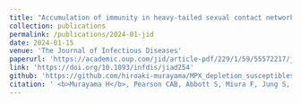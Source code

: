 ```yaml
---
title: "Accumulation of immunity in heavy-tailed sexual contact networks shapes mpox outbreak sizes"
collection: publications
permalink: /publications/2024-01-jid
date: 2024-01-15
venue: 'The Journal of Infectious Diseases'
paperurl: 'https://academic.oup.com/jid/article-pdf/229/1/59/55572217/jiad254.pdf'
link: 'https://doi.org/10.1093/infdis/jiad254'
github: 'https://github.com/hiroaki-murayama/MPX_depletion_susceptibles'
citation: ' <b>Murayama H</b>, Pearson CAB, Abbott S, Miura F, Jung S, Fearon E, Funk S, Endo A. Keeling.  (2024) &quot;Accumulation of immunity in heavy-tailed sexual contact networks shapes mpox outbreak sizes.&quot; <i>The Journal of Infectious Diseases</i>. 2023 Jul 4;jiad254.'
---
```

